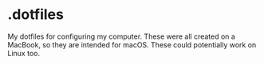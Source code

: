 # .dotfiles

My dotfiles for configuring my computer. These were all created on a MacBook, so they are intended for macOS. These could potentially work on Linux too.
